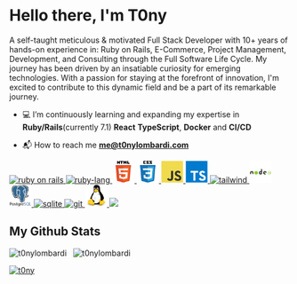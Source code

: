 <h1 align="left">Hello there, I'm T0ny </h1>
<p align="left">A self-taught meticulous & motivated Full Stack Developer with 10+ years of hands-on experience in: Ruby on Rails, E-Commerce, Project Management, Development, and Consulting through the Full Software Life Cycle. My journey has been driven by an insatiable curiosity for emerging technologies. With a passion for staying at the forefront of innovation, I'm excited to contribute to this dynamic field and be a part of its remarkable journey.</p>

- 💻 I’m continuously learning and expanding my expertise in **Ruby/Rails**(currently 7.1) **React**  **TypeScript**, **Docker** and **CI/CD**

- 📬 How to reach me **me@t0nylombardi.com**

<p align="left"> 
<a href="https://ruby-lang.com" target="_blank" rel="noreferrer"> <img src="https://cdn.jsdelivr.net/gh/devicons/devicon/icons/rails/rails-plain-wordmark.svg" alt="ruby on rails" width="40" height="40"/> </a>  
<a href="https://ruby-lang.com" target="_blank" rel="noreferrer"> <img src="https://cdn.jsdelivr.net/gh/devicons/devicon/icons/ruby/ruby-original-wordmark.svg" alt="ruby-lang" width="40" height="40"/> </a>
<a href="https://www.w3.org/html/" target="_blank" rel="noreferrer"> <img src="https://raw.githubusercontent.com/devicons/devicon/master/icons/html5/html5-original-wordmark.svg" alt="html5" width="40" height="40"/> </a>
<a href="https://www.w3schools.com/css/" target="_blank" rel="noreferrer"> <img src="https://raw.githubusercontent.com/devicons/devicon/master/icons/css3/css3-original-wordmark.svg" alt="css3" width="40" height="40"/> </a>
<a href="https://developer.mozilla.org/en-US/docs/Web/JavaScript" target="_blank" rel="noreferrer"> <img src="https://raw.githubusercontent.com/devicons/devicon/master/icons/javascript/javascript-original.svg" alt="javascript" width="40" height="40"/> </a>
<a href="https://www.typescriptlang.org/" target="_blank" rel="noreferrer"> <img src="https://raw.githubusercontent.com/devicons/devicon/master/icons/typescript/typescript-original.svg" alt="typescript" width="40" height="40"/> </a>
<a href="https://tailwindcss.com/" target="_blank" rel="noreferrer"> <img src="https://www.vectorlogo.zone/logos/tailwindcss/tailwindcss-icon.svg" alt="tailwind" width="40" height="40"/> </a> 
<a href="https://nodejs.org" target="_blank" rel="noreferrer"> <img src="https://raw.githubusercontent.com/devicons/devicon/master/icons/nodejs/nodejs-original-wordmark.svg" alt="nodejs" width="40" height="40"/> </a>
<a href="https://www.postgresql.org" target="_blank" rel="noreferrer"> <img src="https://raw.githubusercontent.com/devicons/devicon/master/icons/postgresql/postgresql-original-wordmark.svg" alt="postgresql" width="40" height="40"/> </a>
<a href="https://www.sqlite.org/" target="_blank" rel="noreferrer"> <img src="https://www.vectorlogo.zone/logos/sqlite/sqlite-icon.svg" alt="sqlite" width="40" height="40"/> </a> 
<a href="https://git-scm.com/" target="_blank" rel="noreferrer"> <img src="https://www.vectorlogo.zone/logos/git-scm/git-scm-icon.svg" alt="git" width="40" height="40"/> </a>
<a href="https://www.linux.org/" target="_blank" rel="noreferrer"> <img src="https://raw.githubusercontent.com/devicons/devicon/master/icons/linux/linux-original.svg" alt="linux" width="40" height="40"/> </a>
<a href="https://www.youtube.com/watch?v=dQw4w9WgXcQ"><img src="https://user-images.githubusercontent.com/73097560/115834477-dbab4500-a447-11eb-908a-139a6edaec5c.gif"></a>

<h2>My Github Stats</h2>
<p>
<img src="https://github-readme-stats.vercel.app/api?username=t0nylombardi&show_icons=true&locale=en&theme=dark" alt="t0nylombardi" />
&nbsp;&nbsp;<img src="https://github-readme-stats.vercel.app/api/top-langs?username=t0nylombardi&show_icons=true&locale=en&layout=compact&theme=dark" alt="t0nylombardi" />
</p>

<p align="left"> <a href="https://twitter.com/t0nylombardi" target="blank"><img src="https://img.shields.io/twitter/follow/t0nylombardi?logo=twitter&style=for-the-badge" alt="t0ny" /></a> </p>
